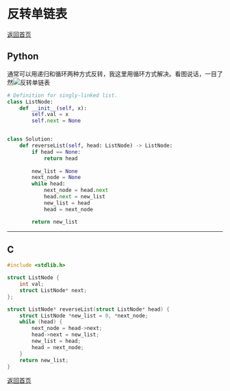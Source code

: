 # 反转单链表
[返回首页](../README.md)

## Python
通常可以用递归和循环两种方式反转，我这里用循环方式解决。看图说话，一目了然![反转单链表](https://i2.wp.com/algorithms.tutorialhorizon.com/files/2014/08/Linked-List-Reversal.png)
```python
# Definition for singly-linked list.
class ListNode:
    def __init__(self, x):
        self.val = x
        self.next = None


class Solution:
    def reverseList(self, head: ListNode) -> ListNode:
        if head == None:
            return head
        
        new_list = None
        next_node = None
        while head:
            next_node = head.next
            head.next = new_list
            new_list = head
            head = next_node

        return new_list
```
---

## C
```c
#include <stdlib.h>

struct ListNode {
    int val;
    struct ListNode* next;
};

struct ListNode* reverseList(struct ListNode* head) {
    struct ListNode *new_list = 0, *next_node;
    while (head) {
        next_node = head->next;
        head->next = new_list;
        new_list = head;
        head = next_node;
    }
    return new_list;
}
```
[返回首页](../README.md)